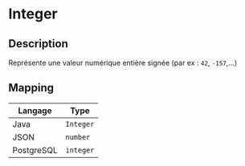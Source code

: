 # Integer

## Description

Représente une valeur numérique entière signée (par ex : `42`, `-157`,...)

## Mapping

| Langage    | Type      |
| ---------- | --------- |
| Java       | `Integer` |
| JSON       | `number`  |
| PostgreSQL | `integer` |
